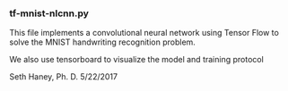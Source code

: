 
### tf-mnist-nlcnn.py #####
 This file implements a convolutional neural network 
 using Tensor Flow to solve the MNIST handwriting
 recognition problem. 
 
 We also use tensorboard to visualize the model and training protocol

 Seth Haney, Ph. D. 5/22/2017

